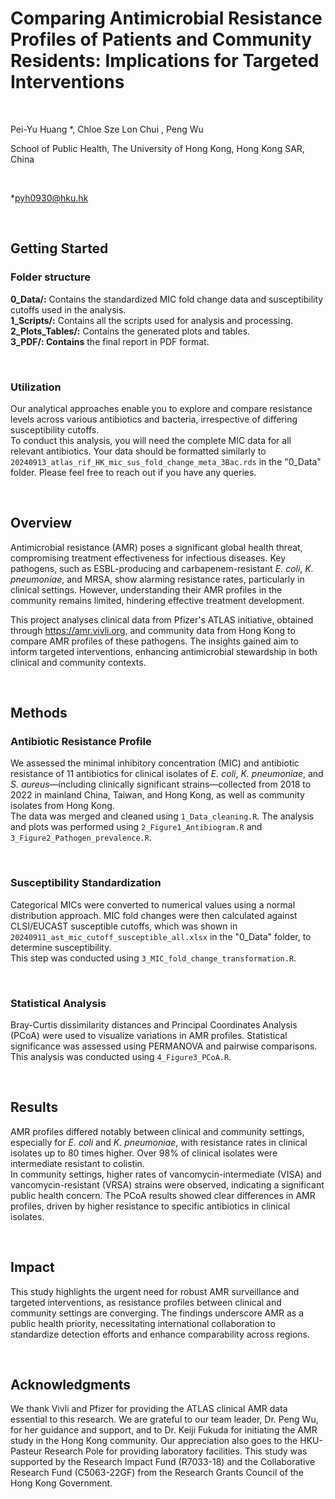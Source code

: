 # Comparing Antimicrobial Resistance Profiles of Patients and Community Residents: Implications for Targeted Interventions

<br/>

Pei-Yu Huang *, Chloe Sze Lon Chui , Peng Wu

School of Public Health, The University of Hong Kong, Hong Kong SAR, China

<br/>

*pyh0930@hku.hk

<br/>

## Getting Started

### Folder structure
**0_Data/:** Contains the standardized MIC fold change data and susceptibility cutoffs used in the analysis.<br>
**1_Scripts/:** Contains all the scripts used for analysis and processing.<br>
**2_Plots_Tables/:** Contains the generated plots and tables.<br>
**3_PDF/: Contains** the final report in PDF format.<br>

<br/>

### Utilization
Our analytical approaches enable you to explore and compare resistance levels across various antibiotics and bacteria, irrespective of differing susceptibility cutoffs.<br/> 
To conduct this analysis, you will need the complete MIC data for all relevant antibiotics. Your data should be formatted similarly to `20240913_atlas_rif_HK_mic_sus_fold_change_meta_3Bac.rds` in the "0_Data" folder. Please feel free to reach out if you have any queries. <br/>

<br/>

## Overview

Antimicrobial resistance (AMR) poses a significant global health threat, compromising treatment effectiveness for infectious diseases. Key pathogens, such as ESBL-producing and carbapenem-resistant *E. coli*, *K. pneumoniae*, and MRSA, show alarming resistance rates, particularly in clinical settings. However, understanding their AMR profiles in the community remains limited, hindering effective treatment development.<br>

This project analyses clinical data from Pfizer's ATLAS initiative, obtained through https://amr.vivli.org, and community data from Hong Kong to compare AMR profiles of these pathogens. The insights gained aim to inform targeted interventions, enhancing antimicrobial stewardship in both clinical and community contexts.

<br/>

## Methods ##
### Antibiotic Resistance Profile

We assessed the minimal inhibitory concentration (MIC) and antibiotic resistance of 11 antibiotics for clinical isolates of *E. coli*, *K. pneumoniae*, and *S. aureus*—including clinically significant strains—collected from 2018 to 2022 in mainland China, Taiwan, and Hong Kong, as well as community isolates from Hong Kong.<br/>
The data was merged and cleaned using `1_Data_cleaning.R`. The analysis and plots was performed using `2_Figure1_Antibiogram.R` and `3_Figure2_Pathogen_prevalence.R`.


<br/>

### Susceptibility Standardization

Categorical MICs were converted to numerical values using a normal distribution approach. MIC fold changes were then calculated against CLSI/EUCAST susceptible cutoffs, which was shown in `20240911_ast_mic_cutoff_susceptible_all.xlsx` in the "0_Data" folder, to determine susceptibility.<br/>
This step was conducted using `3_MIC_fold_change_transformation.R`.

<br/>

### Statistical Analysis
Bray-Curtis dissimilarity distances and Principal Coordinates Analysis (PCoA) were used to visualize variations in AMR profiles. Statistical significance was assessed using PERMANOVA and pairwise comparisons.<br/>
This analysis was conducted using `4_Figure3_PCoA.R`.

<br/>

## Results

AMR profiles differed notably between clinical and community settings, especially for *E. coli* and *K. pneumoniae*, with resistance rates in clinical isolates up to 80 times higher. Over 98% of clinical isolates were intermediate resistant to colistin.<br/>
In community settings, higher rates of vancomycin-intermediate (VISA) and vancomycin-resistant (VRSA) strains were observed, indicating a significant public health concern. The PCoA results showed clear differences in AMR profiles, driven by higher resistance to specific antibiotics in clinical isolates.

<br/>

## Impact

This study highlights the urgent need for robust AMR surveillance and targeted interventions, as resistance profiles between clinical and community settings are converging. The findings underscore AMR as a public health priority, necessitating international collaboration to standardize detection efforts and enhance comparability across regions.

<br/>

## Acknowledgments
We thank Vivli and Pfizer for providing the ATLAS clinical AMR data essential to this research. We are grateful to our team leader, Dr. Peng Wu, for her guidance and support, and to Dr. Keiji Fukuda for initiating the AMR study in the Hong Kong community. Our appreciation also goes to the HKU-Pasteur Research Pole for providing laboratory facilities. This study was supported by the Research Impact Fund (R7033-18) and the Collaborative Research Fund (C5063-22GF) from the Research Grants Council of the Hong Kong Government.

